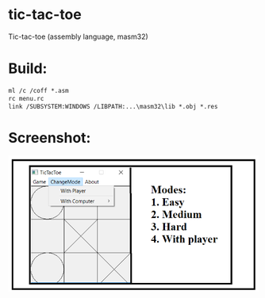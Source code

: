 # tic-tac-toe
Tic-tac-toe (assembly language, masm32)
# Build:
```
ml /c /coff *.asm
rc menu.rc
link /SUBSYSTEM:WINDOWS /LIBPATH:...\masm32\lib *.obj *.res
```
# Screenshot:
![](screen.png)
